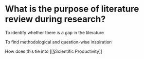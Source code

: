 # What is the purpose of literature review during research?
To identify whether there is a gap in the literature

To find methodological and question-wise inspiration

How does this tie into [[§Scientific Productivity]]

<!-- #work -->

<!-- {BearID:74E011DE-73F2-473E-9B5A-D36F7BFA7562-32756-0000257280CA834C} -->
